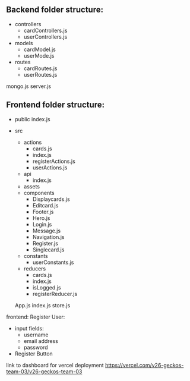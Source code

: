 ## Backend folder structure:

- controllers
  - cardControllers.js
  - userControllers.js
- models
  - cardModel.js
  - userMode.js
- routes
  - cardRoutes.js
  - userRoutes.js

mongo.js
server.js

## Frontend folder structure:

- public
  index.js
- src

  - actions
    - cards.js
    - index.js
    - registerActions.js
    - userActions.js
  - api
    - index.js
  - assets
  - components
    - Displaycards.js
    - Editcard.js
    - Footer.js
    - Hero.js
    - Login.js
    - Message.js
    - Navigation.js
    - Register.js
    - Singlecard.js
  - constants
    - userConstants.js
  - reducers
    - cards.js
    - index.js
    - isLogged.js
    - registerReducer.js

  App.js
  index.js
  store.js

frontend: Register User:

- input fields:
  - username
  - email address
  - password
- Register Button

link to dashboard for vercel deployment
https://vercel.com/v26-geckos-team-03/v26-geckos-team-03
